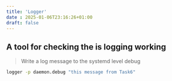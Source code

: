 ```yaml
---
title: 'Logger'
date : 2025-01-06T23:16:26+01:00
draft: false
---
```

## A tool  for checking the is logging working

> Write a log message to the systemd   level debug

```bash 
logger -p daemon.debug "this message from Task6" 
```

